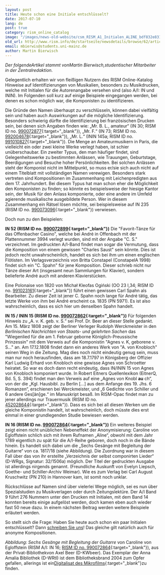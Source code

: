 ```yaml
---
layout: post
title: Heute schon eine Initiale entschlüsselt?
date: 2017-07-10
lang: de
post: true
category: rism_online_catalog
image: "/images/news-old-website/csm_RISM_A1_Initialen_ALINE_bdf832e831.jpg"
old_url: http://www.rism.info/de/startseite/newsdetails/browse/62/article/64/deciphered-any-initials-today.html
email: mbierwis@students.uni-mainz.de
author: Martin Bierwisch
---
```



_Der folgendeArtikel stammt vonMartin Bierwisch,studentischer Mitarbeiter in der Zentralredaktion._

Gelegentlich erhalten wir von fleißigen Nutzern des RISM Online-Katalog Hinweise auf Identifizierungen von Musikalien, besonders zu Musikdrucken, welche mit Initialen für die Autorenangabe versehen sind (also A/I: IN und ININ). Im Folgenden soll kurz auf einige Beispiele eingegangen werden, bei denen es schon möglich war, die Komponisten zu identifizieren.

Die Gründe den Namen überhaupt zu verschlüsseln, können dabei vielfältig sein und haben auch Auswirkungen auf die mögliche Identifizierung. Besonders schwierig dürfte die Identifizierung bei französischen Drucken sein, bei denen sich Angaben finden wie: „Mr. B. L., amateur“ (IN 30; RISM ID no. [990072877](https://opac.rism.info/search?id=00000990072877){:target="_blank"}), „Mr. F.“ (IN 73; RISM ID no. [992004678](https://opac.rism.info/search?id=00000992004678){:target="_blank"}), „Mr. L.“ (ININ 145a; RISM ID no. [991010827](https://opac.rism.info/search?id=00000991010827){:target="_blank"}). Die Menge an Amateurmusikern in Paris, die vielleicht ein oder zwei kleine Werke verlegt haben, ist schier unüberschaubar.
Ein zweiter Typus, den man häufiger findet, sind Gelegenheitswerke zu bestimmten Anlässen, wie Trauungen, Geburtstage, Beerdigungen und Besuche hoher Persönlichkeiten. Bei solchen Anlässen steht der Komponist nicht im Mittelpunkt, so muss er/sie sich auch nicht auf einem Titelblatt mit vollständigen Namen verewigen. Besonders stark vertreten sind Kompositionen im Zusammenhang mit Leichenpredigten aus dem 17. Jahrhundert. Bei diesem Typus hat man schon eher die Möglichkeit den Komponisten zu finden; so könnte es beispielsweise der hiesige Kantor sein, der Musik für den Anlass komponierte, oder eine andere im Umfeld agierende musikalische ausgebildete Person. Wer in diesem Zusammenhang ein Rätsel lösen möchte, sei beispielsweise auf IN 235 (RISM ID no. [990073096](https://opac.rism.info/search?id=00000990073096){:target="_blank"}) verwiesen.

Doch nun zu den Beispielen:

**IN 52 (RISM ID no. [990072899](https://opac.rism.info/search?id=00000990072899){:target="_blank"})**
Die "Favorit-Tänze für das Offenbacher Casino", welche bei André in Offenbach mit der Plattennummer 3994 verlegt wurden, sind mit der Angabe "C. S." verzeichnet. Im gedruckten A/I-Band findet man sogar die Vermutung, dass die Komposition von einem gewissen "Charles Saust" sein könnte. Dies ist jedoch recht unwahrscheinlich, handelt es sich bei ihm um einen englischen Flötisten. Im Verlagsverzeichnis von Britta Constapel (ConstapelA 1998) findet sich ein "C. Spahn" für jene Komposition. Dieser schrieb nicht nur Tänze dieser Art (insgesamt neun Sammlungen für Klavier), sondern belieferte André auch mit anderen Klavierstücken.

Eine Polonaise von 1820 von Michał Kleofas Ogiński (OO 23 I,34; RISM ID no. [991023161](https://opac.rism.info/search?id=00000991023161){:target="_blank"}) führt einen gewissen Carl Spahn als Bearbeiter. Zu dieser Zeit ist jener C. Spahn noch lange für André tätig, das letzte Werke von ihm bei André erscheint ca. 1835 (PN 5971). Es ist also wahrscheinlich, dass es sich hier um denselben Spahn handelt.

**IN 15 / ININ 15 (RISM ID no. [990072862](https://opac.rism.info/search?id=00000990072862){:target="_blank"})**
Für folgenden Hinweis zu „A. v. K. geb. v. S.“ sei Prof. Dr. Beer an dieser Stelle gedankt. Am 15. März 1808 zeigt der Berliner Verleger Rudolph Werckmeister in den _Berlinischen Nachrichten von Staats- und gelehrten Sachen_ das "Wiegenlied für die am 1. Februar geborne Königlich-Preussische Prinzessin" mit dem Verweis auf die Komponistin "Agnes v. K, geborene v. S..." an. Am 17.12.1808 findet dann ein anderes Werk von "A. von Knobloch" seinen Weg in die Zeitung. Mag dies noch nicht eindeutig genug sein, muss man nur noch herausfinden, dass am 18.7.1797 in Königsberg der Offizier Karl Ludwig Erhard von Knobloch eine gewisse Agnes von Schroetter heiratet. So war es doch dann recht eindeutig, dass IN/ININ 15 von Agnes von Knobloch komponiert wurde. In Robert Eitners Quellenlexikon (EitnerQ, Bd. 5, S. 394) findet man den Verweis auf eine „Agnes von Knobl **au** ch“, von der die „Kgl. Hausbibl. zu Berlin [...] aus dem Anfange des 19. Jhs. 6 Romanzen“, erschienen bei Werckmeister, und „6 Gedichte von Schiller und 6 andere Ges[än]ge.“ im Manuskript besaß. Im RISM-Opac findet man zu jener allerdings nur Trauermusik (RISM ID no. [452028644](https://opac.rism.info/search?id=452028644){:target="_blank"}). Dass es sich bei all diesen Werken um die gleiche Komponistin handelt, ist wahrscheinlich, doch müsste dies erst einmal in einer grundlegenden Studie bewiesen werden.

**IN 16 (RISM ID no. [990072864](https://opac.rism.info/search?id=00000990072864){:target="_blank"})**
Ein weiteres Beispiel zeigt einen nicht unüblichen Nebeneffekt der Anonymisierung: Caroline von Egloffstein schlich sich mit ihrem Rufnamen „Aline“, obwohl mit dem Jahr 1789 eigentlich zu spät für die A/I-Reihe geboren, doch noch in die Bände hinein. Es handelt sich dabei um die „Sechs Gesänge mit Begleitung der Guitarre“ von ca. 1817/18 (siehe Abbildung). Die Zuordnung war in diesem Fall über das von ihr erstellte „Verzeichnis der selbst componirten Lieder“ (D-WRgs, Signatur: 32/1506a) möglich. Der Titel der gedruckten Ausgabe ist allerdings nirgends genannt. (Freundliche Auskunft von Evelyn Liepsch, Goethe- und Schiller-Archiv Weimar). Wie es zum Verlag bei Carl August Kruschwitz (PN 210) in Hannover kam, ist somit noch unklar.

Rückschlüsse auf Namen sind über vielerlei Wege möglich, sei es nun über Spezialstudien zu Musikverlagen oder durch Zeitungslektüre. Der A/I Band 9 führt 276 Nummern unter den Drucken mit Initialen, mit dem Band 14 konnten bereits einige aufgelöst werden, doch kamen eben auch wieder fast 50 neue dazu. In einem nächsten Beitrag werden weitere Beispiele erläutert werden.

So stellt sich die Frage: Haben Sie heute auch schon ein paar Initialen entschlüsselt?
Dann [schreiben Sie uns](mailto:contact@rism.info)! Das gleiche gilt natürlich auch für anonyme Kompositionen.

_Abbildung_: _Sechs Gesänge mit Begleitung der Guitarre_ von Caroline von Egloffstein (RISM A/I: IN 16; [RISM ID no. 990072864](https://opac.rism.info/search?id=00000990072864&Language=en){:target="_blank"}), aus der Privat-Bibliothekvon Axel Beer (D-KWbeer). Das Exemplar der Anna Amalia Bibliothek (D-WRtl) ist dem Bibliotheksbrand 2004 zum Opfer gefallen, allerings ist ein[Digitalisat des Mikrofilms](http://nbn-resolving.de/urn:nbn:de:gbv:32-1-10001489844){:target="_blank"}zu finden.


